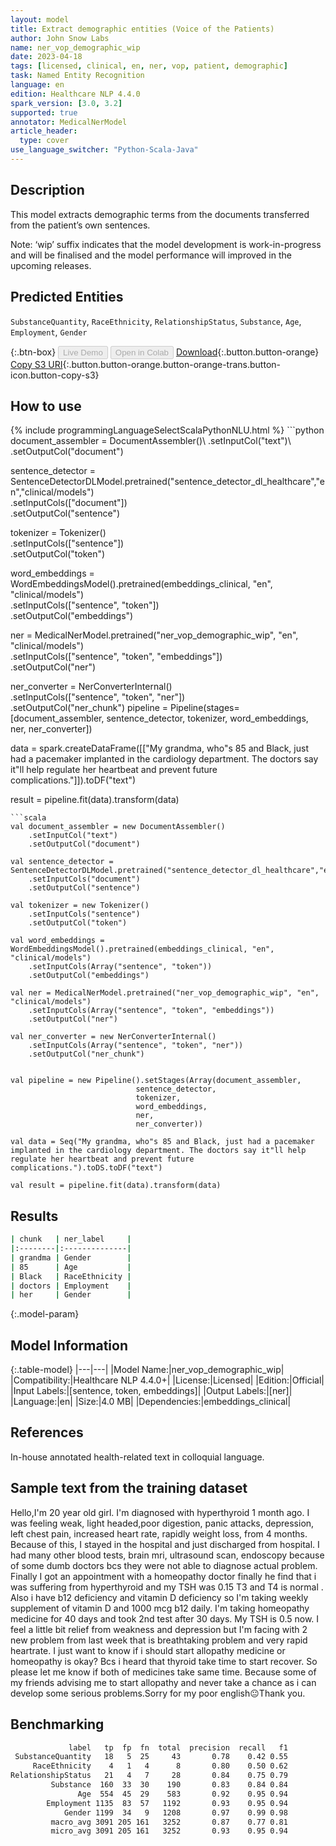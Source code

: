 ```yaml
---
layout: model
title: Extract demographic entities (Voice of the Patients)
author: John Snow Labs
name: ner_vop_demographic_wip
date: 2023-04-18
tags: [licensed, clinical, en, ner, vop, patient, demographic]
task: Named Entity Recognition
language: en
edition: Healthcare NLP 4.4.0
spark_version: [3.0, 3.2]
supported: true
annotator: MedicalNerModel
article_header:
  type: cover
use_language_switcher: "Python-Scala-Java"
---
```


## Description

This model extracts demographic terms from the documents transferred from the patient’s own sentences.

Note: ‘wip’ suffix indicates that the model development is work-in-progress and will be finalised and the model performance will improved in the upcoming releases.

## Predicted Entities

`SubstanceQuantity`, `RaceEthnicity`, `RelationshipStatus`, `Substance`, `Age`, `Employment`, `Gender`

{:.btn-box}
<button class="button button-orange" disabled>Live Demo</button>
<button class="button button-orange" disabled>Open in Colab</button>
[Download](https://s3.amazonaws.com/auxdata.johnsnowlabs.com/clinical/models/ner_vop_demographic_wip_en_4.4.0_3.2_1681850872164.zip){:.button.button-orange}
[Copy S3 URI](s3://auxdata.johnsnowlabs.com/clinical/models/ner_vop_demographic_wip_en_4.4.0_3.2_1681850872164.zip){:.button.button-orange.button-orange-trans.button-icon.button-copy-s3}

## How to use



<div class="tabs-box" markdown="1">
{% include programmingLanguageSelectScalaPythonNLU.html %}
```python
document_assembler = DocumentAssembler()\
    .setInputCol("text")\
    .setOutputCol("document")

sentence_detector = SentenceDetectorDLModel.pretrained("sentence_detector_dl_healthcare","en","clinical/models")\
    .setInputCols(["document"])\
    .setOutputCol("sentence")

tokenizer = Tokenizer() \
    .setInputCols(["sentence"]) \
    .setOutputCol("token")

word_embeddings = WordEmbeddingsModel().pretrained(embeddings_clinical, "en", "clinical/models")\
    .setInputCols(["sentence", "token"]) \
    .setOutputCol("embeddings")                

ner = MedicalNerModel.pretrained("ner_vop_demographic_wip", "en", "clinical/models") \
    .setInputCols(["sentence", "token", "embeddings"]) \
    .setOutputCol("ner")

ner_converter = NerConverterInternal() \
    .setInputCols(["sentence", "token", "ner"]) \
    .setOutputCol("ner_chunk")
pipeline = Pipeline(stages=[document_assembler,
                            sentence_detector,
                            tokenizer,
                            word_embeddings,
                            ner,
                            ner_converter])

data = spark.createDataFrame([["My grandma, who"s 85 and Black, just had a pacemaker implanted in the cardiology department. The doctors say it"ll help regulate her heartbeat and prevent future complications."]]).toDF("text")

result = pipeline.fit(data).transform(data)
```
```scala
val document_assembler = new DocumentAssembler()
    .setInputCol("text")
    .setOutputCol("document")
    
val sentence_detector = SentenceDetectorDLModel.pretrained("sentence_detector_dl_healthcare","en","clinical/models")
    .setInputCols("document")
    .setOutputCol("sentence")
    
val tokenizer = new Tokenizer()
    .setInputCols("sentence")
    .setOutputCol("token")
    
val word_embeddings = WordEmbeddingsModel().pretrained(embeddings_clinical, "en", "clinical/models")
    .setInputCols(Array("sentence", "token"))
    .setOutputCol("embeddings")                
    
val ner = MedicalNerModel.pretrained("ner_vop_demographic_wip", "en", "clinical/models")
    .setInputCols(Array("sentence", "token", "embeddings"))
    .setOutputCol("ner")
    
val ner_converter = new NerConverterInternal()
    .setInputCols(Array("sentence", "token", "ner"))
    .setOutputCol("ner_chunk")

        
val pipeline = new Pipeline().setStages(Array(document_assembler,
                            sentence_detector,
                            tokenizer,
                            word_embeddings,
                            ner,
                            ner_converter))    

val data = Seq("My grandma, who"s 85 and Black, just had a pacemaker implanted in the cardiology department. The doctors say it"ll help regulate her heartbeat and prevent future complications.").toDS.toDF("text")

val result = pipeline.fit(data).transform(data)
```
</div>

## Results

```bash
| chunk   | ner_label     |
|:--------|:--------------|
| grandma | Gender        |
| 85      | Age           |
| Black   | RaceEthnicity |
| doctors | Employment    |
| her     | Gender        |
```

{:.model-param}
## Model Information

{:.table-model}
|---|---|
|Model Name:|ner_vop_demographic_wip|
|Compatibility:|Healthcare NLP 4.4.0+|
|License:|Licensed|
|Edition:|Official|
|Input Labels:|[sentence, token, embeddings]|
|Output Labels:|[ner]|
|Language:|en|
|Size:|4.0 MB|
|Dependencies:|embeddings_clinical|

## References

In-house annotated health-related text in colloquial language.

## Sample text from the training dataset

Hello,I'm 20 year old girl. I'm diagnosed with hyperthyroid 1 month ago. I was feeling weak, light headed,poor digestion, panic attacks, depression, left chest pain, increased heart rate, rapidly weight loss,  from 4 months. Because of this, I stayed in the hospital and just discharged from hospital. I had many other blood tests, brain mri, ultrasound scan, endoscopy because of some dumb doctors bcs they were not able to diagnose actual problem. Finally I got an appointment with a homeopathy doctor finally he find that i was suffering from hyperthyroid and my TSH was 0.15 T3 and T4 is normal . Also i have b12 deficiency and vitamin D deficiency so I'm taking weekly supplement of vitamin D and 1000 mcg b12 daily. I'm taking homeopathy medicine for 40 days and took 2nd test after 30 days. My TSH is 0.5 now. I feel a little bit relief from weakness and depression but I'm facing with 2 new problem from last week that is breathtaking problem and very rapid heartrate. I just want to know if i should start allopathy medicine or homeopathy is okay? Bcs i heard that thyroid take time to start recover. So please let me know if both of medicines take same time. Because some of my friends advising me to start allopathy and never take a chance as i can develop some serious problems.Sorry for my poor english😐Thank you.

## Benchmarking

```bash
             label   tp  fp  fn  total  precision  recall   f1
 SubstanceQuantity   18   5  25     43       0.78    0.42 0.55
     RaceEthnicity    4   1   4      8       0.80    0.50 0.62
RelationshipStatus   21   4   7     28       0.84    0.75 0.79
         Substance  160  33  30    190       0.83    0.84 0.84
               Age  554  45  29    583       0.92    0.95 0.94
        Employment 1135  83  57   1192       0.93    0.95 0.94
            Gender 1199  34   9   1208       0.97    0.99 0.98
         macro_avg 3091 205 161   3252       0.87    0.77 0.81
         micro_avg 3091 205 161   3252       0.93    0.95 0.94
```